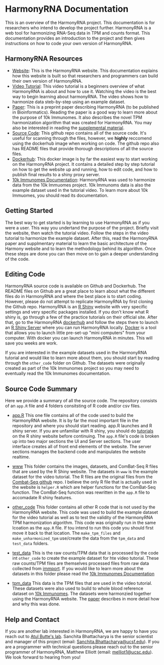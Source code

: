 # HarmonyRNA Documentation

This is an overview of the HarmonyRNA project. This documentation is for researchers who intend to develop the project further. HarmonyRNA is a web tool for harmonizing RNA-Seq data in TPM and counts format. This documentation provides an introduction to the project and then gives instructions on how to code your own version of HarmonyRNA.

## HarmonyRNA Resources

* [Website](http://harmonyrna.ucsf.edu/): This is the HarmonyRNA website. This documentation explains how this website is built so that researchers and programmers  can build their own version of HarmonyRNA.
* [Video Tutorial](https://youtu.be/lm3t6yaIlV8): This video tutorial is a beginners overview of what HarmonyRNA is about and how to use it. Watching the video is the best way to begin learning about harmonyRNA. The video shows how to harmonize data steb-by-step using an example dataset.
* [Paper](https://drive.google.com/file/d/16xouMFAHRIXzRuIgKzalHpPLNAwJRUgS/view?usp=sharing): This is a preprint paper describing HarmonyRNA (to be published in Bioinformatics). Reading the paper is a good way to learn more about the purpose of 10k Immunomes. It also describes the novel TPM harmonization algorithm that was created for HarmonyRNA. You may also be interested in reading the [supplemental material](https://drive.google.com/file/d/1BjGXj2Do185-p6RNSwJMO4RS6djdJ4G1/view?usp=sharing).
* [Source Code](https://github.com/pupster90/harmonyrna): This github repo contains all of the source code. It's useful for scanning through the files, however, we **highly** reccomend using the dockerhub image when working on code. The github repo also has README files that provide thorough descriptions of all the source files.
* [Dockerhub](https://hub.docker.com/r/pupster90/combat-seq): This docker image is by far the easiest way to start working on the HarmonyRNA project. It contains a detailed step by step tutorial on how to get the website up and running, how to edit code, and how to publish final results to a shiny proxy server.
* [10k Immunomes Documentation](https://github.com/buttelab/10kimmunomes_v2): HarmonyRNA was used to harmonize data from the 10k Immuomes project. 10k Immunoms data is also the example dataset used in the tutorial video. To learn more about 10k Immuomes, you should read its documentation.

## Getting Started

The best way to get started is by learning to use HarmonyRNA as if you were a user. This way you undertand the purpose of the project. Briefly visit the website, then watch the tutorial video. Follow the steps in the video tutorial to harmonize the example dataset. After this, read the HarmonyRNA paper and supplmentary material to learn the basic architecture of the Harmony website and to learn the methodology behind its algorithm. Once these steps are done you can then move on to gain a deeper understanding of the code.

## Editing Code

HarmonyRNA source code is available on Github and Dockerhub. The README files on Github are a great place to learn about what the different files do in HarmonyRNA and where the best place is to start coding. However, please do not attempt to replicate HarmonyRNA by first cloning the Github repo. HarmonyRNA is an [R Shiny](https://shiny.rstudio.com/tutorial/) website with very specific settings and very specific packages installed. If you don't know what R shiny is, go through a few of the practice tutorials on their official site. After that, go to the HarmonyRNA [dockerhub](https://www.docker.com/products/docker-hub#:~:text=Docker%20Hub%20is%20a%20hosted,push%20them%20to%20Docker%20Hub) and follow the steps there to launch an [R Shiny Server](https://shiny.rstudio.com/articles/shiny-server.html) where you can run HarmonyRNA locally. [Docker](https://docs.docker.com/get-started/) is a tool that allows you to launch little pre-set-up "mini computers" from your computer. With docker you can launch HarmonyRNA in minutes. This will save you weeks are work. 

If you are interested in the example datasets used in the HarmonyRNA tutorial and would like to learn more about them, you should start by reading through the `other_code` folder on Github. The datasets were originally created as part of the 10k Immunomes project so you may need to eventually read the 10k Immunomes documentation. 

## Source Code Summary

Here we provide a summary of all the source code. The repository consists of an `app.R` file and 4 folders consitsting of R code and/or csv files. 

* [app.R](https://github.com/buttelab/harmonyrna/blob/master/app.R) This one file contains all of the code used to build the HarmonyRNA website. It is by far the most important file in the repository and where you should start reading. app.R launches and R shiny server. If you are unfamiliar with R shiny, you should do [tutorials]((https://shiny.rstudio.com/tutorial/)) on the R shiny website before continuing. The `app.R` file's code is broken up into two major sections the UI and Server sections. The user interface creates all of front end elements of the website. The server sections manages the backend code and manipulates the website realtime.

* [www](https://github.com/buttelab/harmonyrna/tree/master/www) This folder contains the images, datasets, and ComBat-Seq R files that are used by the R Shiny website. The datasets in `www` is the example dataset for the video tutorial. The R files are the original files from the [Combat-Seq github](https://github.com/zhangyuqing/ComBat-seq) repo. I believe the only R file that is actually used in the website is `helper.R` which are helper functions for the ComBat-Seq function. The ComBat-Seq function was rewritten in the `app.R` file to accomadate R shiny features.

* [other_code](https://github.com/buttelab/harmonyrna/tree/master/other_code) This folder contains all other R code that is not used by the HarmonyRNA website. This code was used to build the example dataset for the video tutorial as well as to test the validity of the HarmonyRNA TPM harmonization algorithm. This code was originally run in the same lcoation as the `app.R` file. If tou intend to run this code you should first move it back to that location. The `make_tpm_files` and `make_unharmonized_tpm` use/create the data from the `tpm_data` and `test_data` folders.

* [test_data](https://github.com/buttelab/harmonyrna/tree/master/test_data) This is the raw counts/TPM data that is processed by the code int `other_code` to create the example dataset for hte video tutorial. These raw counts/TPM files are themselves processed files from raw data collected from [immport](immport.org). If you would like to learn more about the datasets in this folder please read the [10k Immunomes Documentation](https://github.com/buttelab/10kimmunomes_v2)

* [tpm_data](https://github.com/buttelab/harmonyrna/tree/master/tpm_data) This data is the TPM files that are used in the video tutorial. These datasets were also used to build to whole blood reference dataset on [10k Immunomes](https://10kimmunomes.ucsf.edu/). The datasets were harmonzied together using the HarmonyRNA website. The [paper](https://drive.google.com/file/d/16xouMFAHRIXzRuIgKzalHpPLNAwJRUgS/view?usp=sharing) describes in more detail how and why this was done.

## Help and Contact

If you are another lab interested in HarmonyRNA, we are happy to have you reach out to [Atul Butte's lab](https://buttelab.ucsf.edu/). Sanchita Bhattacharya is the senior scientist and manager of this project (email: Sanchita.Bhattacharya@ucsf.edu). If you are a programmer with technical questions please reach out to the senior programmer of HarmonyRNA, Matthew Elliott (email: melliot1@ucsc.edu). We look forward to hearing from you!

